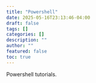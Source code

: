 ```yaml
---
title: "Powershell"
date: 2025-05-16T23:13:46-04:00
draft: false
tags: []
categories: []
description: ""
author: ""
featured: false
toc: true
---
```


Powershell tutorials.
